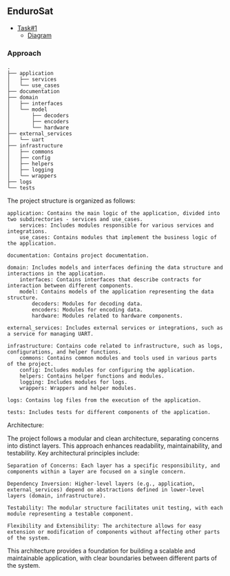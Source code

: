## EnduroSat

- [Task#1](documentation/endurosat-protocol-description.md)
    - [Diagram](documentation/endurosat.puml)

### Approach

```
.
├── application
│   ├── services
│   └── use_cases
├── documentation
├── domain
│   ├── interfaces
│   └── model
│       ├── decoders
│       ├── encoders
│       └── hardware
├── external_services
│   └── uart
├── infrastructure
│   ├── commons
│   ├── config
│   ├── helpers
│   ├── logging
│   └── wrappers
├── logs
└── tests
```

The project structure is organized as follows:

    application: Contains the main logic of the application, divided into two subdirectories - services and use_cases.
        services: Includes modules responsible for various services and integrations.
        use_cases: Contains modules that implement the business logic of the application.

    documentation: Contains project documentation.

    domain: Includes models and interfaces defining the data structure and interactions in the application.
        interfaces: Contains interfaces that describe contracts for interaction between different components.
        model: Contains models of the application representing the data structure.
            decoders: Modules for decoding data.
            encoders: Modules for encoding data.
            hardware: Modules related to hardware components.

    external_services: Includes external services or integrations, such as a service for managing UART.

    infrastructure: Contains code related to infrastructure, such as logs, configurations, and helper functions.
        commons: Contains common modules and tools used in various parts of the project.
        config: Includes modules for configuring the application.
        helpers: Contains helper functions and modules.
        logging: Includes modules for logs.
        wrappers: Wrappers and helper modules.

    logs: Contains log files from the execution of the application.

    tests: Includes tests for different components of the application.

Architecture:

The project follows a modular and clean architecture, separating concerns into distinct layers. This approach enhances readability, maintainability, and testability. Key architectural principles include:

    Separation of Concerns: Each layer has a specific responsibility, and components within a layer are focused on a single concern.

    Dependency Inversion: Higher-level layers (e.g., application, external_services) depend on abstractions defined in lower-level layers (domain, infrastructure).

    Testability: The modular structure facilitates unit testing, with each module representing a testable component.

    Flexibility and Extensibility: The architecture allows for easy extension or modification of components without affecting other parts of the system.

This architecture provides a foundation for building a scalable and maintainable application, with clear boundaries between different parts of the system.

